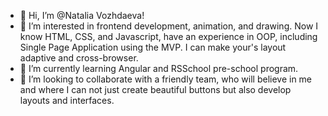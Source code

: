 - 👋 Hi, I’m @Natalia Vozhdaeva!
- 👀 I’m interested in frontend development, animation, and drawing. Now I know HTML, CSS, and Javascript, have an experience in OOP, including Single Page Application using the MVP. I can make your's layout adaptive and cross-browser. 
- 🌱 I’m currently learning Angular and RSSchool pre-school program.
- 💞️ I’m looking to collaborate with a friendly team, who will believe in me and where I can not just create beautiful buttons but also develop layouts and interfaces.
